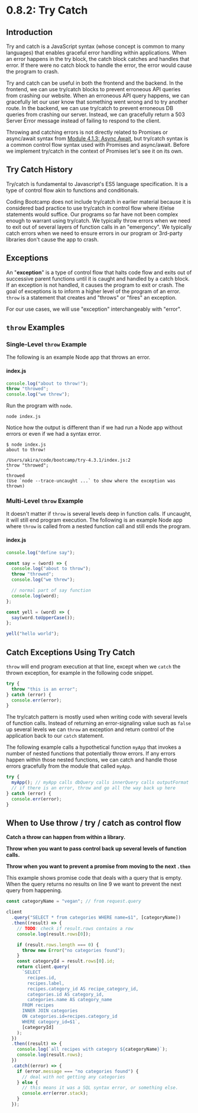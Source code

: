 # 0.8.2: Try Catch

## Introduction

Try and catch is a JavaScript syntax (whose concept is common to many languages) that enables graceful error handling within applications. When an error happens in the try block, the catch block catches and handles that error. If there were no catch block to handle the error, the error would cause the program to crash.

Try and catch can be useful in both the frontend and the backend. In the frontend, we can use try/catch blocks to prevent erroneous API queries from crashing our website. When an erroneous API query happens, we can gracefully let our user know that something went wrong and to try another route. In the backend, we can use try/catch to prevent erroneous DB queries from crashing our server. Instead, we can gracefully return a 503 Server Error message instead of failing to respond to the client.

Throwing and catching errors is not directly related to Promises or async/await syntax from [Module 4.1.3: Async Await](0.8.3-async-await.md), but try/catch syntax is a common control flow syntax used with Promises and async/await. Before we implement try/catch in the context of Promises let's see it on its own.

## Try Catch History

Try/catch is fundamental to Javascript's ES5 language specification. It is a type of control flow akin to functions and conditionals.

Coding Bootcamp does not include try/catch in earlier material because it is considered bad practice to use try/catch in control flow where if/else statements would suffice. Our programs so far have not been complex enough to warrant using try/catch. We typically throw errors when we need to exit out of several layers of function calls in an "emergency". We typically catch errors when we need to ensure errors in our program or 3rd-party libraries don't cause the app to crash.

## Exceptions

An "**exception**" is a type of control flow that halts code flow and exits out of successive parent functions until it is caught and handled by a catch block. If an exception is not handled, it causes the program to exit or crash. The goal of exceptions is to inform a higher level of the program of an error. `throw` is a statement that creates and "throws" or "fires" an exception.

For our use cases, we will use "exception" interchangeably with "error".

## `throw` Examples

### Single-Level `throw` Example

The following is an example Node app that throws an error.

#### index.js

```javascript
console.log("about to throw!");
throw "throwed";
console.log("we threw");
```

Run the program with `node`.

```
node index.js
```

Notice how the output is different than if we had run a Node app without errors or even if we had a syntax error.

```
$ node index.js
about to throw!

/Users/akira/code/bootcamp/try-4.3.1/index.js:2
throw "throwed";
^
throwed
(Use `node --trace-uncaught ...` to show where the exception was thrown)
```

### Multi-Level `throw` Example

It doesn't matter if `throw` is several levels deep in function calls. If uncaught, it will still end program execution. The following is an example Node app where `throw` is called from a nested function call and still ends the program.

#### index.js

```javascript
console.log("define say");

const say = (word) => {
  console.log("about to throw");
  throw "throwed";
  console.log("we threw");

  // normal part of say function
  console.log(word);
};

const yell = (word) => {
  say(word.toUpperCase());
};

yell("hello world");
```

## Catch Exceptions Using Try Catch

`throw` will end program execution at that line, except when we `catch` the thrown exception, for example in the following code snippet.

```javascript
try {
  throw "this is an error";
} catch (error) {
  console.err(error);
}
```

The try/catch pattern is mostly used when writing code with several levels of function calls. Instead of returning an error-signaling value such as `false` up several levels we can `throw` an exception and return control of the application back to our `catch` statement.

The following example calls a hypothetical function `myApp` that invokes a number of nested functions that potentially throw errors. If any errors happen within those nested functions, we can catch and handle those errors gracefully from the module that called `myApp`.

```javascript
try {
  myApp(); // myApp calls dbQuery calls innerQuery calls outputFormat
  // if there is an error, throw and go all the way back up here
} catch (error) {
  console.err(error);
}
```

## When to Use throw / try / catch as control flow

**Catch a throw can happen from within a library.**

**Throw when you want to pass control back up several levels of function calls.**

**Throw when you want to prevent a promise from moving to the next `.then`**

This example shows promise code that deals with a query that is empty. When the query returns no results on line 9 we want to prevent the next query from happening.

```javascript
const categoryName = "vegan"; // from request.query

client
  .query("SELECT * from categories WHERE name=$1", [categoryName])
  .then((result) => {
    // TODO: check if result.rows contains a row
    console.log(result.rows[0]);

    if (result.rows.length === 0) {
      throw new Error("no categories found");
    }
    const categoryId = result.rows[0].id;
    return client.query(
      `SELECT
        recipes.id,
        recipes.label,
        recipes.category_id AS recipe_category_id,
        categories.id AS category_id,
        categories.name AS category_name
      FROM recipes
      INNER JOIN categories
      ON categories.id=recipes.category_id
      WHERE category_id=$1`,
      [categoryId]
    );
  })
  .then((result) => {
    console.log(`all recipes with category ${categoryName}`);
    console.log(result.rows);
  })
  .catch((error) => {
    if (error.message === "no categories found") {
      // deal with not getting any categories
    } else {
      // this means it was a SQL syntax error, or something else.
      console.err(error.stack);
    }
  });
```
